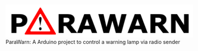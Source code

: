 ![ParaWarn](/doc/parawarn.png)
ParaWarn: A Arduino project to control a warning lamp via radio sender
